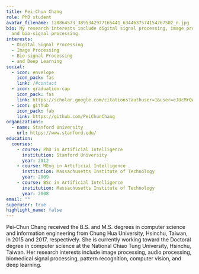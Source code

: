 ```yaml
---
title: Pei-Chun Chang
role: PhD student
avatar_filename: 128864573_3895342977165441_6344637574154767502_n.jpg
bio: My research interests include digital signal processing, image processing
  and bio-signal processing.
interests:
  - Digital Signal Processing
  - Image Processing
  - Bio-signal Processing
  - and Deep Learning
social:
  - icon: envelope
    icon_pack: fas
    link: /#contact
  - icon: graduation-cap
    icon_pack: fas
    link: https://scholar.google.com/citations?authuser=1&user=eJUcMrQAAAAJ
  - icon: github
    icon_pack: fab
    link: https://github.com/PeiChunChang
organizations:
  - name: Stanford University
    url: https://www.stanford.edu/
education:
  courses:
    - course: PhD in Artificial Intelligence
      institution: Stanford University
      year: 2012
    - course: MEng in Artificial Intelligence
      institution: Massachusetts Institute of Technology
      year: 2009
    - course: BSc in Artificial Intelligence
      institution: Massachusetts Institute of Technology
      year: 2008
email: ""
superuser: true
highlight_name: false
---
```

Pei-Chun Chang received the B.S. and M.S. degrees in computer science and information engineering from Chung Hua University, Hsinchu, Taiwan, in 2015 and 2017, respectively. She is currently working toward the Doctoral degree in computer science at the National Chiao Tung University, Hsinchu, Taiwan. Her research interests include image processing, audio processing, biomedical signal processing, pattern recognition, computer vision, and deep learning.